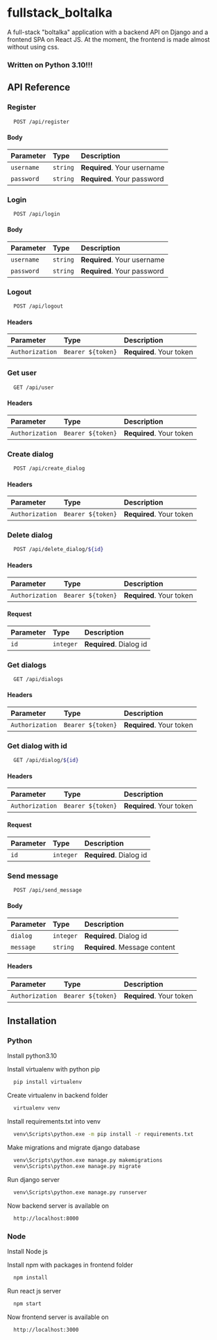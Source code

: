 # fullstack_boltalka
A full-stack "boltalka" application with a backend API on Django and a frontend SPA on React JS. At the moment, the frontend is made almost without using css.
### Written on Python 3.10!!!
## API Reference

### Register

```bash
  POST /api/register
```

#### Body
| Parameter | Type     | Description                 |
| :-------- | :------- | :-------------------------  |
| `username`| `string` | **Required**. Your username |
| `password`| `string` | **Required**. Your password |

### Login

```bash
  POST /api/login
```

#### Body
| Parameter | Type     | Description                 |
| :-------- | :------- | :-------------------------- |
| `username`| `string` | **Required**. Your username |
| `password`| `string` | **Required**. Your password |

### Logout

```bash
  POST /api/logout
```

#### Headers
| Parameter | Type     | Description                       |
| :-------- | :------- | :-------------------------------- |
| `Authorization`| `Bearer ${token}` | **Required**. Your token |

### Get user

```bash
  GET /api/user
```

#### Headers
| Parameter | Type     | Description                       |
| :-------- | :------- | :-------------------------------- |
| `Authorization`| `Bearer ${token}` | **Required**. Your token |


### Create dialog

```bash
  POST /api/create_dialog
```

#### Headers
| Parameter | Type     | Description                       |
| :-------- | :------- | :-------------------------------- |
| `Authorization`| `Bearer ${token}` | **Required**. Your token |


### Delete dialog

```bash
  POST /api/delete_dialog/${id}
```

#### Headers
| Parameter | Type     | Description                       |
| :-------- | :------- | :-------------------------------- |
| `Authorization`| `Bearer ${token}` | **Required**. Your token |

#### Request
| Parameter | Type     | Description                       |
| :-------- | :------- | :-------------------------------- |
| `id`| `integer` | **Required**. Dialog id |


### Get dialogs

```bash
  GET /api/dialogs
```

#### Headers
| Parameter | Type     | Description                       |
| :-------- | :------- | :-------------------------------- |
| `Authorization`| `Bearer ${token}` | **Required**. Your token |


### Get dialog with id

```bash
  GET /api/dialog/${id}
```

#### Headers
| Parameter | Type     | Description                       |
| :-------- | :------- | :-------------------------------- |
| `Authorization`| `Bearer ${token}` | **Required**. Your token |

#### Request
| Parameter | Type     | Description                       |
| :-------- | :------- | :-------------------------------- |
| `id`| `integer` | **Required**. Dialog id |


### Send message

```bash
  POST /api/send_message
```

#### Body
| Parameter | Type     | Description                       |
| :-------- | :------- | :-------------------------------- |
| `dialog`| `integer` | **Required**. Dialog id |
| `message`| `string` | **Required**. Message content |

#### Headers
| Parameter | Type     | Description                       |
| :-------- | :------- | :-------------------------------- |
| `Authorization`| `Bearer ${token}` | **Required**. Your token |






## Installation

### Python
Install python3.10

Install virtualenv with python pip

```bash
  pip install virtualenv
```

Create virtualenv in backend folder
```bash
  virtualenv venv
```

Install requirements.txt into venv
```bash
  venv\Scripts\python.exe -m pip install -r requirements.txt
```

Make migrations and migrate django database
```bash
  venv\Scripts\python.exe manage.py makemigrations
  venv\Scripts\python.exe manage.py migrate
```

Run django server
```bash
  venv\Scripts\python.exe manage.py runserver
```

Now backend server is available on 
```bash
  http://localhost:8000
```

### Node
Install Node js

Install npm with packages in frontend folder
```bash
  npm install
```

Run react js server
```bash
  npm start
```

Now frontend server is available on 
```bash
  http://localhost:3000
```
